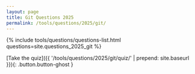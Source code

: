 ```yaml
---
layout: page
title: Git Questions 2025
permalink: /tools/questions/2025/git/
---
```


{% include tools/questions/questions-list.html questions=site.questions_2025_git %}

[Take the quiz]({{ '/tools/questions/2025/git/quiz/'  | prepend: site.baseurl }}){: .button.button-ghost }
